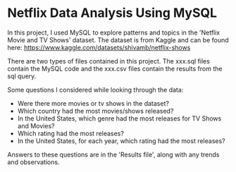 # Netflix Data Analysis Using MySQL

In this project, I used MySQL to explore patterns and topics in the 'Netflix Movie and TV Shows' dataset.
The dataset is from Kaggle and can be found here: https://www.kaggle.com/datasets/shivamb/netflix-shows

There are two types of files contained in this project. The xxx.sql files contain the MySQL code and the xxx.csv files contain the results from the sql query. 

Some questions I considered while looking through the data:
* Were there more movies or tv shows in the dataset?
* Which country had the most movies/shows released?
* In the United States, which genre had the most releases for TV Shows and Movies?
* Which rating had the most releases?
* In the United States, for each year, which rating had the most releases?

Answers to these questions are in the 'Results file', along with any trends and observations. 
 
